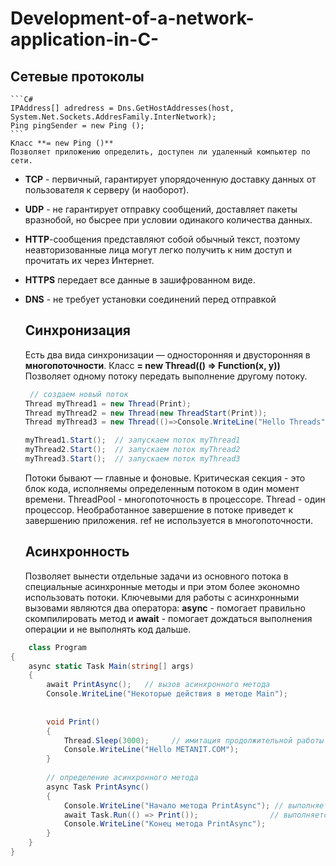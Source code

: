 # Development-of-a-network-application-in-C-

## **Сетевые протоколы**
    ```C#
    IPAddress[] adredress = Dns.GetHostAddresses(host, System.Net.Sockets.AddresFamily.InterNetwork);
    Ping pingSender = new Ping ();
    ```
    Класс **= new Ping ()**
    Позволяет приложению определить, доступен ли удаленный компьютер по сети.

* **TCP** - первичный, гарантирует упорядоченную доставку данных от пользователя к серверу (и наоборот).
* **UDP** - не гарантирует отправку сообщений, доставляет пакеты вразнобой, но бысрее при условии одинакого количества данных.
* **HTTP**-сообщения представляют собой обычный текст, поэтому неавторизованные лица могут легко получить к ним доступ и прочитать их через Интернет.
* **HTTPS** передает все данные в зашифрованном виде.
* **DNS** - не требует установки соединений перед отправкой

  ## **Синхронизация**
  
  Есть два вида синхронизации — односторонняя и двусторонняя в **многопоточности**.
  Класс **= new Thread(() => Function(x, y))**
  Позволяет одному потоку передать выполнение другому потоку.
   ```C#
    // создаем новый поток
  Thread myThread1 = new Thread(Print); 
  Thread myThread2 = new Thread(new ThreadStart(Print));
  Thread myThread3 = new Thread(()=>Console.WriteLine("Hello Threads"));
   
  myThread1.Start();  // запускаем поток myThread1
  myThread2.Start();  // запускаем поток myThread2
  myThread3.Start();  // запускаем поток myThread3
  ```
  Потоки бывают — главные и фоновые.
  Критическая секция - это блок кода, исполняемы определенным потоком в один момент времени.
  ThreadPool - многопоточность в процессоре.
  Thread - один процессор.
  Необработанное завершение в потоке приведет к завершению приложения.
  ref не используется в многопоточности.

  ## **Асинхронность**
  
  Позволяет вынести отдельные задачи из основного потока в специальные асинхронные методы и при этом более экономно использовать потоки.
  Ключевыми для работы с асинхронными вызовами являются два оператора: **async** - помогает правильно скомпилировать метод и **await** - помогает дождаться выполнения операции и не выполнять код дальше.

```C#
    class Program
{
    async static Task Main(string[] args)
    {
        await PrintAsync();   // вызов асинхронного метода
        Console.WriteLine("Некоторые действия в методе Main");
 
 
        void Print()
        {
            Thread.Sleep(3000);     // имитация продолжительной работы
            Console.WriteLine("Hello METANIT.COM");
        }
 
        // определение асинхронного метода
        async Task PrintAsync()
        {
            Console.WriteLine("Начало метода PrintAsync"); // выполняется синхронно
            await Task.Run(() => Print());                // выполняется асинхронно
            Console.WriteLine("Конец метода PrintAsync");
        }
    }
}
```
  
  
